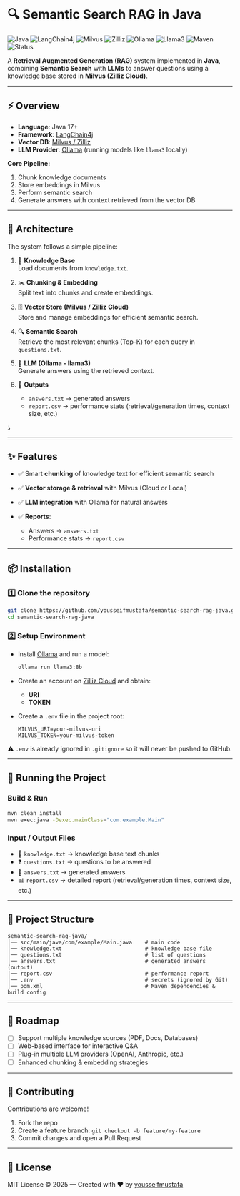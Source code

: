 # 🔍 Semantic Search RAG in Java

![Java](https://img.shields.io/badge/Java-17+-red?logo=oracle)
![LangChain4j](https://img.shields.io/badge/LangChain4j-Framework-blue?logo=java)
![Milvus](https://img.shields.io/badge/Milvus-Vector%20DB-green?logo=milvus)
![Zilliz](https://img.shields.io/badge/Zilliz-Cloud%20Vector%20DB-lightblue?logo=zilliz)
![Ollama](https://img.shields.io/badge/Ollama-LLM%20Provider-orange?logo=ollama)
![Llama3](https://img.shields.io/badge/Model-llama3-success?logo=meta)
![Maven](https://img.shields.io/badge/Build-Maven-darkblue?logo=apachemaven)
![Status](https://img.shields.io/badge/Project-Active-brightgreen)



A **Retrieval Augmented Generation (RAG)** system implemented in **Java**,  
combining **Semantic Search** with **LLMs** to answer questions using a knowledge base stored in **Milvus (Zilliz Cloud)**.

---

## ⚡ Overview
- **Language**: Java 17+  
- **Framework**: [LangChain4j](https://github.com/langchain4j/langchain4j)  
- **Vector DB**: [Milvus / Zilliz](https://zilliz.com/)  
- **LLM Provider**: [Ollama](https://ollama.ai/) (running models like `llama3` locally)  

**Core Pipeline:**
1. Chunk knowledge documents  
2. Store embeddings in Milvus  
3. Perform semantic search  
4. Generate answers with context retrieved from the vector DB  

---

## 🧩 Architecture

The system follows a simple pipeline:

1. 📖 **Knowledge Base**  
   Load documents from `knowledge.txt`.

2. ✂️ **Chunking & Embedding**  
   Split text into chunks and create embeddings.

3. 🗄️ **Vector Store (Milvus / Zilliz Cloud)**  
   Store and manage embeddings for efficient semantic search.

4. 🔍 **Semantic Search**  
   Retrieve the most relevant chunks (Top-K) for each query in `questions.txt`.

5. 🤖 **LLM (Ollama - llama3)**  
   Generate answers using the retrieved context.

6. 📝 **Outputs**  
   - `answers.txt` → generated answers  
   - `report.csv` → performance stats (retrieval/generation times, context size, etc.)



ذ

---

## ✨ Features

* ✅ Smart **chunking** of knowledge text for efficient semantic search
* ✅ **Vector storage & retrieval** with Milvus (Cloud or Local)
* ✅ **LLM integration** with Ollama for natural answers
* ✅ **Reports**:

  * Answers → `answers.txt`
  * Performance stats → `report.csv`

---

## 📦 Installation

### 1️⃣ Clone the repository

```bash
git clone https://github.com/yousseifmustafa/semantic-search-rag-java.git
cd semantic-search-rag-java
```

### 2️⃣ Setup Environment

* Install [Ollama](https://ollama.ai/) and run a model:

  ```bash
  ollama run llama3:8b
  ```

* Create an account on [Zilliz Cloud](https://zilliz.com/) and obtain:

  * **URI**
  * **TOKEN**

* Create a `.env` file in the project root:

  ```env
  MILVUS_URI=your-milvus-uri
  MILVUS_TOKEN=your-milvus-token
  ```

⚠️ `.env` is already ignored in `.gitignore` so it will never be pushed to GitHub.

---

## 🚀 Running the Project

### Build & Run

```bash
mvn clean install
mvn exec:java -Dexec.mainClass="com.example.Main"
```

### Input / Output Files

* 📖 `knowledge.txt` → knowledge base text chunks
* ❓ `questions.txt` → questions to be answered
* 📝 `answers.txt` → generated answers
* 📊 `report.csv` → detailed report (retrieval/generation times, context size, etc.)

---

## 📂 Project Structure

```
semantic-search-rag-java/
│── src/main/java/com/example/Main.java    # main code
│── knowledge.txt                          # knowledge base file
│── questions.txt                          # list of questions
│── answers.txt                            # generated answers (output)
│── report.csv                             # performance report
│── .env                                   # secrets (ignored by Git)
│── pom.xml                                # Maven dependencies & build config
```

---

## 🌟 Roadmap

* [ ] Support multiple knowledge sources (PDF, Docs, Databases)
* [ ] Web-based interface for interactive Q\&A
* [ ] Plug-in multiple LLM providers (OpenAI, Anthropic, etc.)
* [ ] Enhanced chunking & embedding strategies

---

## 🤝 Contributing

Contributions are welcome!

1. Fork the repo
2. Create a feature branch: `git checkout -b feature/my-feature`
3. Commit changes and open a Pull Request

---

## 📜 License

MIT License © 2025 — Created with ❤️ by [yousseifmustafa](https://github.com/yousseifmustafa)

